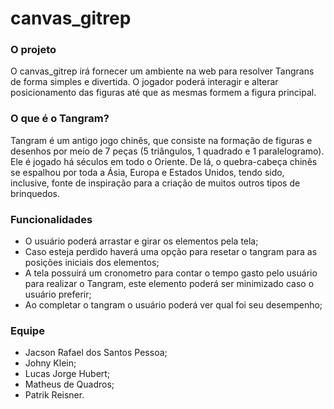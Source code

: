 # canvas_gitrep


### O projeto

O canvas_gitrep irá fornecer um ambiente na web para resolver Tangrans de forma simples e divertida. O jogador poderá interagir e alterar posicionamento das figuras até que as mesmas formem a figura principal.

### O que é o Tangram?

Tangram é um antigo jogo chinês, que consiste na formação de figuras e desenhos por meio de 7 peças (5 triângulos, 1 quadrado e 1 paralelogramo).  Ele é jogado há séculos em todo o Oriente. De lá, o quebra-cabeça chinês se espalhou por toda a Ásia, Europa e Estados Unidos, tendo sido, inclusive, fonte de inspiração para a criação de muitos outros tipos de brinquedos.

### Funcionalidades
- O usuário poderá arrastar e girar os elementos pela tela;
- Caso esteja perdido haverá uma opção para resetar o tangram para as posições iniciais dos elementos;
- A tela possuirá um cronometro para contar o tempo gasto pelo usuário para realizar o Tangram, este elemento poderá ser minimizado caso o usuário preferir;
- Ao completar o tangram o usuário poderá ver qual foi seu desempenho;

### Equipe
- Jacson Rafael dos Santos Pessoa;
- Johny Klein;
- Lucas Jorge Hubert;
- Matheus de Quadros;
- Patrik Reisner.

